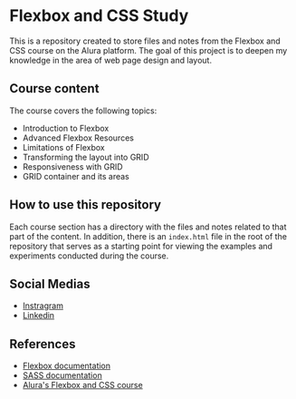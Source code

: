 # Flexbox and CSS Study
This is a repository created to store files and notes from the Flexbox and CSS course on the Alura platform. The goal of this project is to deepen my knowledge in the area of web page design and layout.

## Course content
The course covers the following topics:

- Introduction to Flexbox
- Advanced Flexbox Resources
- Limitations of Flexbox
- Transforming the layout into GRID
- Responsiveness with GRID
- GRID container and its areas

## How to use this repository
Each course section has a directory with the files and notes related to that part of the content. In addition, there is an `index.html` file in the root of the repository that serves as a starting point for viewing the examples and experiments conducted during the course.

## Social Medias
- [Instragram](https://www.instagram.com/gabriell_b_j/?hl=pt-br)
- [Linkedin](https://www.linkedin.com/in/gabriel-barbosa-j/)



## References
- [Flexbox documentation](https://developer.mozilla.org/en-US/docs/Web/CSS/CSS_Flexible_Box_Layout/Using_CSS_flexible_boxes)
- [SASS documentation](https://sass-lang.com/documentation)
- [Alura's Flexbox and CSS course](https://www.alura.com.br/curso-online-flexbox-css)
